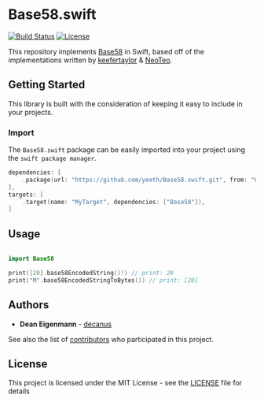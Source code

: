 # Base58.swift

[![Build Status](https://travis-ci.com/yeeth/Base58.swift.svg?branch=master)](https://travis-ci.com/yeeth/Base58.swift) [![License](https://img.shields.io/github/license/yeeth/Base58.swift.svg)](LICENSE)

This repository implements [Base58](https://en.wikipedia.org/wiki/Base58) in Swift, based off of the implementations written by [keefertaylor](https://github.com/keefertaylor/Base58Swift) & [NeoTeo](https://github.com/NeoTeo/SwiftBase58).

## Getting Started

This library is built with the consideration of keeping it easy to include in your projects.

### Import

The `Base58.swift` package can be easily imported into your project using the `swift package manager`.

```swift
dependencies: [
    .package(url: "https://github.com/yeeth/Base58.swift.git", from: "0.1.0"),
],
targets: [
    .target(name: "MyTarget", dependencies: ["Base58"]),
]
```

## Usage

```swift

import Base58

print([20].base58EncodedString()!) // print: 20
print("M".base58EncodedStringToBytes()) // print: [20]

```

## Authors

* **Dean Eigenmann** - [decanus](https://github.com/decanus)

See also the list of [contributors](https://github.com/yeeth/Base58.swift/contributors) who participated in this project.

## License

This project is licensed under the MIT License - see the [LICENSE](LICENSE) file for details
